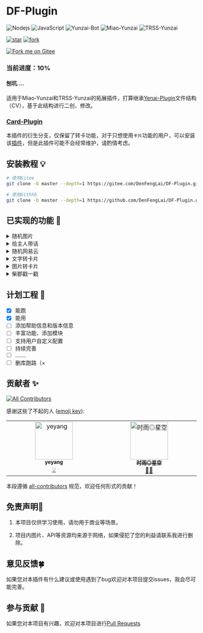 # DF-Plugin

![Nodejs](https://img.shields.io/badge/-Node.js-3C873A?style=flat&logo=Node.js&logoColor=white)
![JavaScript](https://img.shields.io/badge/-JavaScript-eed718?style=flat&logo=javascript&logoColor=ffffff)
![Yunzai-Bot](https://img.shields.io/badge/Yunzai_Bot-V3.0-red)
![Miao-Yunzai](https://img.shields.io/badge/Miao_Yunzai-V3-yellow)
![TRSS-Yunzai](https://img.shields.io/badge/TRSS_Yunzai-V3-blue)

[![star](https://gitee.com/DenFengLai/DF-Plugin/badge/star.svg?theme=dark)](https://gitee.com/DenFengLai/DF-Plugin/stargazers)
[![fork](https://gitee.com/DenFengLai/DF-Plugin/badge/fork.svg?theme=dark)](https://gitee.com/DenFengLai/DF-Plugin/members)

[![Fork me on Gitee](https://gitee.com/DenFengLai/DF-Plugin/widgets/widget_6.svg)](https://gitee.com/DenFengLai/DF-Plugin)

### 当前进度：10%

#### 刨坑....

适用于Miao-Yunzai和TRSS-Yunzai的拓展插件，打算继承[Yenai-Plugin](https://yenai.trss.me)文件结构（CV），基于此结构进行二创、修改。

### [Card-Plugin](https://gitee.com/DengFengLai-F/Card-Plugin)

本插件的衍生分支，仅保留了转卡功能，对于只想使用`卡片`功能的用户，可以安装该[插件](https://gitee.com/DengFengLai-F/Card-Plugin)，但是此插件可能不会经常维护，请酌情考虑。

## 安装教程 💡

```sh
# 使用Gitee
git clone -b master --depth=1 https://gitee.com/DenFengLai/DF-Plugin.git ./plugins/DF-Plugin

# 使用Githhb
git clone -b master --depth=1 https://github.com/DenFengLai/DF-Plugin.git ./plugins/DF-Plugin
```

## 已实现的功能 🤗

<details><summary>随机图片</summary>

- #来张JK / 黑丝 / cos / 腿子

- 从API获取一张图片
    
</details>

<details><summary>给主人带话</summary>
      
 - #联系主人 + `消息内容`  
      
- 年久失修，指不定报错

</details>

<details><summary>随机网易云</summary>
       
- #来首歌

- 从API获取一首网易云歌曲

</details>

<details><summary>文字转卡片</summary>
     
- #文转卡 + `内容:标题:外显`
  
- 注：内容参数必填，其他选填   
   
- 例：`#文转卡114:514:1919`

</details>
    
<details><summary>图片转卡片</summary>
    
- #图转卡/发大图 + `图片`
    
- 可选参数：`标题:子标题:外显`  
   
- 例：`#图转卡114:514:1919` ＋ `图片`

</details>

<details><summary>柴郡戳一戳</summary>
    
- 戳一戳返回柴郡猫表情包

- （默认开，暂时无法关）
  
</details>

## 计划工程 📄

- [x] 能跑
- [x] 能用
- [ ] 添加帮助信息和版本信息
- [ ] 丰富功能、添加模块
- [ ] 支持用户自定义配置
- [ ] 持续完善
- [ ] .......
- [ ] 删库跑路（×

## 贡献者 ✨
<!-- ALL-CONTRIBUTORS-BADGE:START - Do not remove or modify this section -->
[![All Contributors](https://img.shields.io/badge/all_contributors-2-orange.svg?style=flat-square)](#contributors-)
<!-- ALL-CONTRIBUTORS-BADGE:END -->

感谢这些了不起的人 ([emoji key](https://allcontributors.org/docs/en/emoji-key)):

<!-- ALL-CONTRIBUTORS-LIST:START - Do not remove or modify this section -->
<!-- prettier-ignore-start -->
<!-- markdownlint-disable -->
<table>
  <tbody>
    <tr>
      <td align="center" valign="top" width="14.28%"><a href="https://github.com/yeyang52"><img src="https://avatars.githubusercontent.com/u/107110851?v=4?s=100" width="100px;" alt="yeyang"/><br /><sub><b>yeyang</b></sub></a><br /><a href="#example-yeyang52" title="Examples">💡</a></td>
      <td align="center" valign="top" width="14.28%"><a href="https://github.com/TimeRainStarSky"><img src="https://avatars.githubusercontent.com/u/63490117?v=4?s=100" width="100px;" alt="时雨◎星空"/><br /><sub><b>时雨◎星空</b></sub></a><br /><a href="#mentoring-TimeRainStarSky" title="Mentoring">🧑‍🏫</a></td>
    </tr>
  </tbody>
</table>

<!-- markdownlint-restore -->
<!-- prettier-ignore-end -->

<!-- ALL-CONTRIBUTORS-LIST:END -->

本段遵循 [all-contributors](https://github.com/all-contributors/all-contributors) 规范，欢迎任何形式的贡献！

## 免责声明💬

1. 本项目仅供学习使用，请勿用于商业等场景。  

2. 项目内图片、API等资源均来源于网络，如果侵犯了您的利益请联系我进行删除。

## 意见反馈🍀

如果您对本插件有什么建议或使用遇到了bug欢迎对本项目提交issues，我会尽可能完善。

## 参与贡献 🎨

如果您对本项目有兴趣，欢迎对本项目进行[Pull Requests](https://github.com/DenFengLai/DF-Plugin/pulls)
